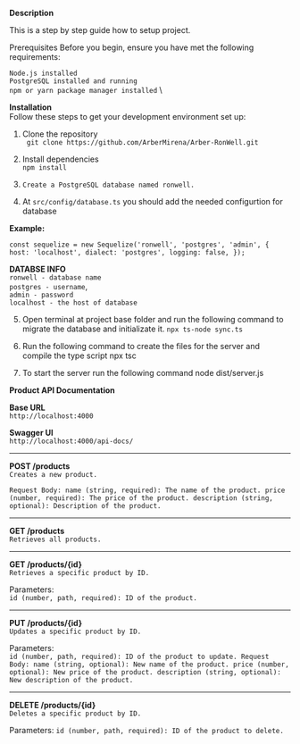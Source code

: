 **Description**

This is a step by step guide how to setup project.

Prerequisites
Before you begin, ensure you have met the following requirements:

`Node.js installed `  \
`PostgreSQL installed and running`  \
`npm or yarn package manager installed`  \

**Installation**  \
Follow these steps to get your development environment set up:


1. Clone the repository \
   ` git clone https://github.com/ArberMirena/Arber-RonWell.git`
3. Install dependencies  \
    `npm install`

5. `Create a PostgreSQL database named ronwell.`

6. At `src/config/database.ts` you should add the needed configurtion for database

**Example:**  

`const sequelize = new Sequelize('ronwell', 'postgres', 'admin', {
  host: 'localhost',
  dialect: 'postgres',
  logging: false,
});`


**DATABSE INFO**  \
`ronwell - database name` \
`postgres - username`, \
`admin - password` \
`localhost - the host of database`

5. Open terminal at project base folder and run the following command to migrate the database and initializate it.
`npx ts-node sync.ts`

6. Run the following command to create the files for the server and compile the type script
npx tsc

7. To start the server run the following command
node dist/server.js  




**Product API Documentation**

**Base URL**  \
`http://localhost:4000`

**Swagger UI**  \
`http://localhost:4000/api-docs/`
___

**POST /products**  \
`Creates a new product.`

`Request Body:
name (string, required): The name of the product.
price (number, required): The price of the product.
description (string, optional): Description of the product.`

___
**GET /products**  \
`Retrieves all products.`

___
**GET /products/{id}**  \
`Retrieves a specific product by ID.`

Parameters:  \
`id (number, path, required): ID of the product.`

___
**PUT /products/{id}**  \
`Updates a specific product by ID.`

Parameters:  \
`id (number, path, required): ID of the product to update.
Request Body:
name (string, optional): New name of the product.
price (number, optional): New price of the product.
description (string, optional): New description of the product.`

___

**DELETE /products/{id}**  \
`Deletes a specific product by ID.`

Parameters:
`id (number, path, required): ID of the product to delete.`




